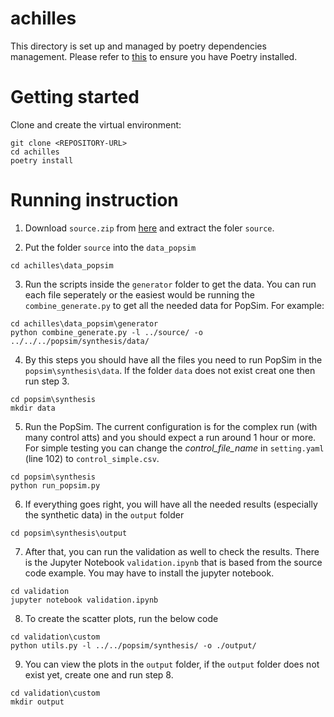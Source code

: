 # achilles
This directory is set up and managed by poetry dependencies management. Please refer to [this](https://python-poetry.org/docs/) to ensure
you have Poetry installed. 

# Getting started
Clone and create the virtual environment:
```
git clone <REPOSITORY-URL>
cd achilles
poetry install
```

# Running instruction

1. Download `source.zip` from [here](https://drive.google.com/drive/folders/16-MSqeFtMXx843kdyICShRKSMSDlWKLQ) and extract the foler `source`. 

2. Put the folder `source` into the `data_popsim`
```
cd achilles\data_popsim
```

3. Run the scripts inside the `generator` folder to get the data. You can run each file seperately or the easiest would be running the `combine_generate.py` to get all the needed data for PopSim. For example:
```
cd achilles\data_popsim\generator
python combine_generate.py -l ../source/ -o ../../../popsim/synthesis/data/
```

4. By this steps you should have all the files you need to run PopSim in the `popsim\synthesis\data`. If the folder `data` does not exist creat one then run step 3.
```
cd popsim\synthesis
mkdir data
```
5. Run the PopSim. The current configuration is for the complex run (with many control atts) and you should expect a run around 1 hour or more. For simple testing you can change the *control_file_name* in `setting.yaml` (line 102) to `control_simple.csv`.
```
cd popsim\synthesis
python run_popsim.py
```

6. If everything goes right, you will have all the needed results (especially the synthetic data) in the `output` folder
```
cd popsim\synthesis\output
```

7. After that, you can run the validation as well to check the results. There is the Jupyter Notebook `validation.ipynb` that is based from the source code example. You may have to install the jupyter notebook.
```
cd validation
jupyter notebook validation.ipynb
```

8. To create the scatter plots, run the below code
```
cd validation\custom
python utils.py -l ../../popsim/synthesis/ -o ./output/
```

9. You can view the plots in the `output` folder, if the `output` folder does not exist yet, create one and run step 8.
```
cd validation\custom
mkdir output
```
